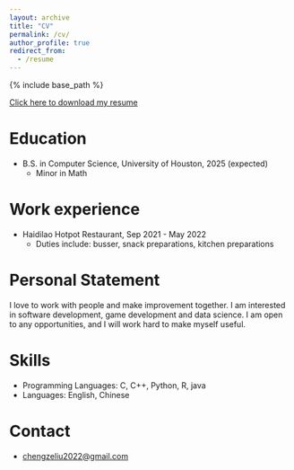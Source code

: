 ```yaml
---
layout: archive
title: "CV"
permalink: /cv/
author_profile: true
redirect_from:
  - /resume
---
```


{% include base_path %}

[Click here to download my resume](https://chengze24.github.io/files/resume_ChengzeLiu.pdf)

Education
======
* B.S. in Computer Science, University of Houston, 2025 (expected)
  * Minor in Math 


Work experience
======
* Haidilao Hotpot Restaurant, Sep 2021 - May 2022
  * Duties include: busser, snack preparations, kitchen preparations


Personal Statement 
======
I love to work with people and make improvement together. 
I am interested in software development, game development and data science. 
I am open to any opportunities, and I will work hard to make myself useful. 

  
Skills
======
* Programming Languages: C, C++, Python, R, java
* Languages: English, Chinese


Contact
======
* chengzeliu2022@gmail.com




